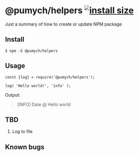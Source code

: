 # @pumych/helpers [![install size](https://packagephobia.now.sh/badge?p=@pumych/helpers)](https://packagephobia.now.sh/result?p=@pumych/helpers)
Just a summary of how to create or update NPM package

## Install
```
$ npm -S @pumych/helpers
```
## Usage

```JS
const {log} = require('@pumych/helpers');

log( 'Hello world!', 'info' );
```
Output: 
> [INFO] Date @ Hello world

## TBD
1. Log to file

## Known bugs





